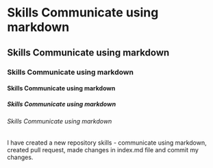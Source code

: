# Skills Communicate using markdown
## Skills Communicate using markdown
### Skills Communicate using markdown
#### Skills Communicate using markdown
##### Skills Communicate using markdown
###### Skills Communicate using markdown






I have created a new repository skills - communicate using markdown, created pull request, made changes in index.md file and commit my changes.
